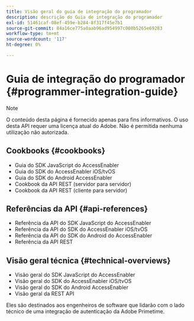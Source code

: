 ```yaml
---
title: Visão geral do guia de integração do programador
description: descrição do Guia de integração do programador
exl-id: 51461caf-08ef-459e-b284-8f317f45e7b1
source-git-commit: 84a16ce775a0aab96ad954997c008b5265e69283
workflow-type: tm+mt
source-wordcount: '117'
ht-degree: 0%

---
```


# Guia de integração do programador {#programmer-integration-guide}


>[!NOTE]
>
>O conteúdo desta página é fornecido apenas para fins informativos. O uso desta API requer uma licença atual do Adobe. Não é permitida nenhuma utilização não autorizada.
>

## Cookbooks {#cookbooks}

* Guia do SDK JavaScript do AccessEnabler
* Guia do SDK do AccessEnabler iOS/tvOS
* Guia do SDK do Android AccessEnabler
* Cookbook da API REST (servidor para servidor)
* Cookbook da API REST (cliente para servidor)

## Referências da API {#api-references}

* Referência da API do SDK JavaScript do AccessEnabler
* Referência da API do SDK do AccessEnabler iOS/tvOS
* Referência da API do SDK do Android do AccessEnabler
* Referência da API REST

## Visão geral técnica {#technical-overviews}

* Visão geral do SDK JavaScript do AccessEnabler
* Visão geral do SDK do AccessEnabler iOS/tvOS
* Visão geral do SDK do Android AccessEnabler
* Visão geral da REST API

Eles são destinados aos engenheiros de software que lidarão com o lado técnico de uma integração de autenticação da Adobe Primetime.

<!--

>[!MORELIKETHIS]
>
>* Entitlement Flow
>* Programmer Use Cases
>* Error Reporting
>* Identifying Protected Resources
>* Temp Pass
>* Integrating the Media Token Verifier
>* User Metadata
>* Tracking Data in Adobe Primetime authentication
-->
